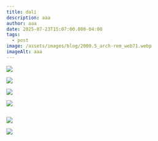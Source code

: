 ```yaml
---
title: dali
description: aaa
author: aaa
date: 2025-07-23T15:07:00.000-04:00
tags:
  - post
image: /assets/images/blog/2000.5_arch-rem_web71.webp
imageAlt: aaa
---
```



![](/assets/images/blog/jmy-elephants-in-the-style-of-salvador-dali_2020-02-03t12-53-54.jpg)



![](/assets/images/blog/spellbound-1202x800.jpg)



![](/assets/images/blog/the-face-of-war.jpg)

![](/assets/images/blog/sleep.jpg)



![]()

![](/assets/images/blog/538847-2x.jpg)

![](/assets/images/blog/salvador-dali-1941-soft-self-portrait-with-grilled-bacon.jpg)
